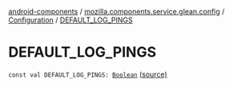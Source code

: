 [android-components](../../index.md) / [mozilla.components.service.glean.config](../index.md) / [Configuration](index.md) / [DEFAULT_LOG_PINGS](./-d-e-f-a-u-l-t_-l-o-g_-p-i-n-g-s.md)

# DEFAULT_LOG_PINGS

`const val DEFAULT_LOG_PINGS: `[`Boolean`](https://kotlinlang.org/api/latest/jvm/stdlib/kotlin/-boolean/index.html) [(source)](https://github.com/mozilla-mobile/android-components/blob/master/components/service/glean/src/main/java/mozilla/components/service/glean/config/Configuration.kt#L64)